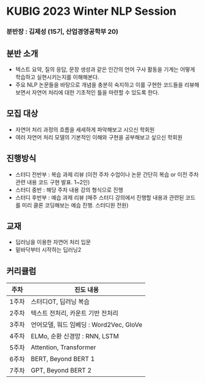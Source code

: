 
# KUBIG 2023 Winter NLP Session
### 분반장 : 김제성 (15기, 산업경영공학부 20)


## 분반 소개

* 텍스트 요약, 질의 응답, 문장 생성과 같은 인간의 언어 구사 활동을 기계는 어떻게 학습하고 실현시키는지를 이해해본다.
* 주요 NLP 논문들을 바탕으로 개념을 충분히 숙지하고 이를 구현한 코드들을 리뷰해보면서 자연어 처리에 대한 기초적인 틀을 마련할 수 있도록 한다.

## 모집 대상
* 자연어 처리 과정의 흐름을 세세하게 파악해보고 시으신 학회원
* 여러 자연어 처리 모델의 기본적인 이해와 구현을 공부해보고 싶으신 학회원

## 진행방식
* 스터디 전반부 : 복습 과제 리뷰 (이전 주차 수업이나 논문 간단히 복습 or 이전 주차 관련 내용 코드 구현 발표. 1~2인)
* 스터디 중반 : 해당 주차 내용 강의 형식으로 진행
* 스터디 후반부 : 예습 과제 리뷰 (매주 스터디 강의에서 진행할 내용과 관련된 코드를 미리 클론 코딩해보는 예습 진행. 스터디원 전원)

## 교재
* 딥러닝을 이용한 자연어 처리 입문
* 밑바닥부터 시작하는 딥러닝2

## 커리큘럼
|**주차**|**진도 내용**|
|------|---|
|1주차| 스터디OT, 딥러닝 복습|
|2주차| 텍스트 전처리, 카운트 기반 전처리|
|3주차| 언어모델, 워드 임베딩 : Word2Vec, GloVe|
|4주차| ELMo, 순환 신경망 : RNN, LSTM|
|5주차| Attention, Transformer|
|6주차| BERT, Beyond BERT 1|
|7주차| GPT, Beyond BERT 2|
